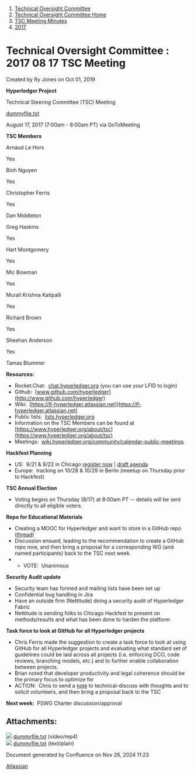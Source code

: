 1. [Technical Oversight Committee](index.html)
2. [Technical Oversight Committee Home](Technical-Oversight-Committee-Home_21430274.html)
3. [TSC Meeting Minutes](TSC-Meeting-Minutes_21448544.html)
4. [2017](2017_21448665.html)

# Technical Oversight Committee : 2017 08 17 TSC Meeting

Created by Ry Jones on Oct 01, 2019

**Hyperledger Project**

Technical Steering Committee (TSC) Meeting

[dummyfile.txt](#)

August 17, 2017 (7:00am - 8:00am PT) via GoToMeeting

**TSC Members**

Arnaud Le Hors

Yes

Binh Nguyen

Yes

Christopher Ferris

Yes

Dan Middleton

Greg Haskins

Yes

Hart Montgomery

Yes

Mic Bowman

Yes

Murali Krishna Katipalli

Yes

Richard Brown

Yes

Sheehan Anderson

Yes

Tamas Blummer

**Resources:**

- Rocket.Chat:  [chat.hyperledger.org](http://chat.hyperledger.org/) (you can use your LFID to login)
- Github:  [www.github.com/hyperledger](http://www.github.com/hyperledger)
- Wiki:  [https://lf-hyperledger.atlassian.net](https://lf-hyperledger.atlassian.net)
- Public lists:  [lists.hyperledger.org](http://lists.hyperledger.org)
- Information on the TSC Members can be found at [https://www.hyperledger.org/about/tsc](https://www.hyperledger.org/about/tsc)
- Meetings:  [wiki.hyperledger.org/community/calendar-public-meetings](http://wiki.hyperledger.org/community/calendar-public-meetings)

**Hackfest Planning**

- US:  9/21 &amp; 9/22 in Chicago [register now](https://www.regonline.com/hyperledgerhackfestseptember2017) | [draft agenda](https://docs.google.com/document/d/1gmSkA1Y0YkUAHfEfJNMuDf4uhwjpr32r2ykMvYKKnqo/edit)
- Europe:  tracking on 10/28 &amp; 10/29 in Berlin (meetup on Thursday prior to Hackfest)

**TSC Annual Election**

- Voting begins on Thursday (8/17) at 8:00am PT -- details will be sent directly to all eligible voters.

**Repo for Educational Materials**

- Creating a MOOC for Hyperledger and want to store in a GitHub repo ([thread](https://lists.hyperledger.org/pipermail/hyperledger-tsc/2017-August/001025.html))
- Discussion ensued, leading to the recommendation to create a GitHub repo now, and then bring a proposal for a corresponding WG (and named participants) back to the TSC next week.
- - VOTE:  Unanimous

**Security Audit update**

- Security team has formed and mailing lists have been set up
- Confidential bug handling in Jira
- Have an outside firm (Nettitude) doing a security audit of Hyperledger Fabric
- Nettitude is sending folks to Chicago Hackfest to present on methods/results and what has been done to harden the platform

**Task force to look at GitHub for all Hyperledger projects**

- Chris Ferris made the suggestion to create a task force to look at using GitHub for all Hyperledger projects and evaluating what standard set of guidelines could be laid across all projects (i.e. enforcing DCO, code reviews, branching models, etc.) and to further enable collaboration between projects.
- Brian noted that developer productivity and legal coherence should be the primary focus to optimize for
- ACTION:  Chris to send a [note](https://lists.hyperledger.org/pipermail/hyperledger-technical-discuss/2017-August/000634.html) to technical-discuss with thoughts and to solicit volunteers, and then bring a proposal back to the TSC

**Next week:**  PSWG Charter discussion/approval

## Attachments:

![](images/icons/bullet_blue.gif) [dummyfile.txt](attachments/21433284/21457576.txt) (video/mp4)  
![](images/icons/bullet_blue.gif) [dummyfile.txt](attachments/21433284/21448697.txt) (text/plain)

Document generated by Confluence on Nov 26, 2024 11:23

[Atlassian](http://www.atlassian.com/)
